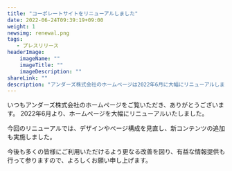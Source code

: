 ```yaml
---
title: "コーポレートサイトをリニューアルしました"
date: 2022-06-24T09:39:19+09:00
weight: 1
newsimg: renewal.png
tags:
   - プレスリリース
headerImage:
    imageName: ""
    imageTitle: ""
    imageDescription: ""
shareLink: ""
description: "アンダーズ株式会社のホームページは2022年6月に大幅にリニューアルしました。新デザインと新コンテンツの追加で、更に使いやすく、有益な情報提供を目指します。今後ともよろしくお願い申し上げます。"
---
```


いつもアンダーズ株式会社のホームページをご覧いただき、ありがとうございます。
2022年6月より、ホームページを大幅にリニューアルいたしました。

今回のリニューアルでは、デザインやページ構成を見直し、新コンテンツの追加も実施しました。

今後も多くの皆様にご利用いただけるよう更なる改善を図り、有益な情報提供も行って参りますので、よろしくお願い申し上げます。